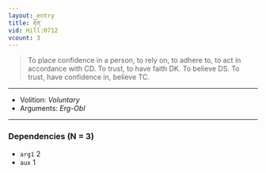 ```yaml
---
layout: entry
title: རྟོན་
vid: Hill:0712
vcount: 3
---
```

> To place confidence in a person, to rely on, to adhere to, to act in accordance with CD\. To trust, to have faith DK\. To believe DS\. To trust, have confidence in, believe TC\.

---
* Volition: _Voluntary_
* Arguments: _Erg-Obl_

---

### Dependencies (N = 3)
* `arg1` 2
* `aux` 1
